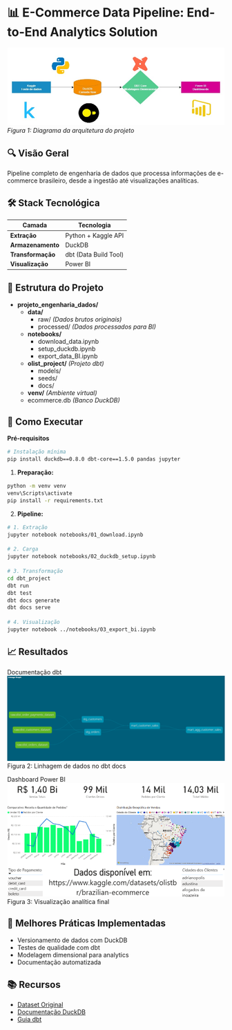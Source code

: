 # 📊 E-Commerce Data Pipeline: End-to-End Analytics Solution

![Project Architecture](assets/Project%20Architecture.jpg)  
*Figura 1: Diagrama da arquitetura do projeto*

## 🔍 Visão Geral
Pipeline completo de engenharia de dados que processa informações de e-commerce brasileiro, desde a ingestão até visualizações analíticas.

## 🛠️ Stack Tecnológica
| Camada          | Tecnologia          |
|-----------------|---------------------|
| **Extração**    | Python + Kaggle API |
| **Armazenamento**| DuckDB             |
| **Transformação**| dbt (Data Build Tool) |
| **Visualização** | Power BI           |

## 📂 Estrutura do Projeto
- **projeto_engenharia_dados/**
  - **data/**
    - raw/ *(Dados brutos originais)*
    - processed/ *(Dados processados para BI)*
  - **notebooks/**
    - download_data.ipynb
    - setup_duckdb.ipynb
    - export_data_BI.ipynb
  - **olist_project/** *(Projeto dbt)*
    - models/
    - seeds/
    - docs/
  - **venv/** *(Ambiente virtual)*
  - ecommerce.db *(Banco DuckDB)*


## 🚀 Como Executar
**Pré-requisitos**
```bash
# Instalação mínima
pip install duckdb==0.8.0 dbt-core==1.5.0 pandas jupyter
```
1. **Preparação:**
```bash
python -m venv venv
venv\Scripts\activate
pip install -r requirements.txt
```
2. **Pipeline:**
```bash
# 1. Extração
jupyter notebook notebooks/01_download.ipynb

# 2. Carga
jupyter notebook notebooks/02_duckdb_setup.ipynb

# 3. Transformação
cd dbt_project
dbt run
dbt test
dbt docs generate
dbt docs serve

# 4. Visualização
jupyter notebook ../notebooks/03_export_bi.ipynb

```
## 📈 Resultados

Documentação dbt
![Documentação dbt](assets/dbt_lineage.png)  
Figura 2: Linhagem de dados no dbt docs

Dashboard Power BI
![Dashboard Power BI](assets/powerbi_dashboard.png)  
Figura 3: Visualização analítica final

## 📌 Melhores Práticas Implementadas

- Versionamento de dados com DuckDB
- Testes de qualidade com dbt
- Modelagem dimensional para analytics
- Documentação automatizada

## 📚 Recursos
- [Dataset Original](https://www.kaggle.com/datasets/olistbr/brazilian-ecommerce)
- [Documentação DuckDB](https://duckdb.org/docs/)
- [Guia dbt](https://docs.getdbt.com/guides/)

  
